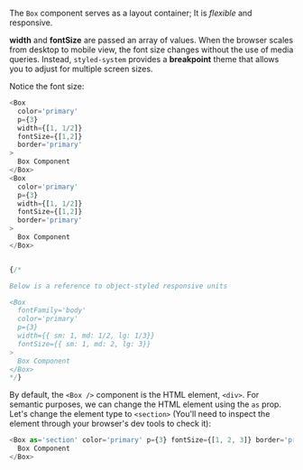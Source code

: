 The `Box` component serves as a layout container; It is _flexible_ and responsive.

**width** and **fontSize** are passed an array of values. When the browser scales from desktop to mobile view, the font size changes without the use of media queries. Instead, `styled-system` provides a **breakpoint** theme that allows you to adjust for multiple screen sizes.

Notice the font size:

```js
<Box
  color='primary'
  p={3}
  width={[1, 1/2]}
  fontSize={[1,2]}
  border='primary'
>
  Box Component
</Box>
<Box
  color='primary'
  p={3}
  width={[1, 1/2]}
  fontSize={[1,2]}
  border='primary'
>
  Box Component
</Box>


{/*

Below is a reference to object-styled responsive units

<Box
  fontFamily='body'
  color='primary'
  p={3}
  width={{ sm: 1, md: 1/2, lg: 1/3}}
  fontSize={{ sm: 1, md: 2, lg: 3}}
>
  Box Component
</Box>
*/}
```

By default, the `<Box />` component is the HTML element, `<div>`. For semantic purposes, we can change the HTML element using the `as` prop. Let's change the element type to `<section>` (You'll need to inspect the element through your browser's dev tools to check it):

```js
<Box as='section' color='primary' p={3} fontSize={[1, 2, 3]} border='primary'>
  Box Component
</Box>
```

